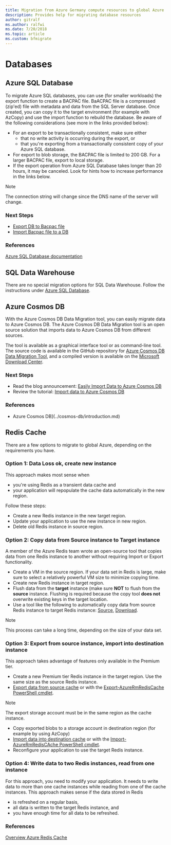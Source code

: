```yaml
---
title: Migration from Azure Germany compute resources to global Azure
description: Provides help for migrating database resources
author: gitralf
ms.author: ralfwi 
ms.date: 7/20/2018
ms.topic: article
ms.custom: bfmigrate
---
```


# Databases

## Azure SQL Database

To migrate Azure SQL databases, you can use (for smaller workloads) the export function to create a BACPAC file. BaACPAC file is a compressed (zip'ed) file with metadata and data from the SQL Server database. Once created, you can copy it to the target environment (for example with AzCopy) and use the import function to rebuild the database. Be aware of the following considerations (see more in the links provided below):

- For an export to be transactionally consistent, make sure either 
  - that no write activity is occurring during the export, or 
  - that you're exporting from a transactionally consistent copy of your Azure SQL database.
- For export to blob storage, the BACPAC file is limited to 200 GB. For a larger BACPAC file, export to local storage.
- If the export operation from Azure SQL Database takes longer than 20 hours, it may be canceled. Look for hints how to increase performance in the links below.

> [!NOTE]
> The connection string will change since the DNS name of the server will change.

### Next Steps

- [Export DB to Bacpac file](../sql-database/sql-database-export.md)
- [Import Bacpac file to a DB](../sql-database/sql-database-import.md)

### References

[Azure SQL Database documentation](https://docs.microsoft.com/azure/sql-database/)







## SQL Data Warehouse

There are no special migration options for SQL Data Warehouse. Follow the instructions under [Azure SQL Database](#azure-sql-database).







## Azure Cosmos DB


With the Azure Cosmos DB Data Migration tool, you can easily migrate data to Azure Cosmos DB. The Azure Cosmos DB Data Migration tool is an open source solution that imports data to Azure Cosmos DB from different sources.

The tool is available as a graphical interface tool or as command-line tool. The source code is available in the GitHub repository for [Azure Cosmos DB Data Migration Tool](https://github.com/azure/azure-documentdb-datamigrationtool), and a compiled version is available on the [Microsoft Download Center](http://www.microsoft.com/download/details.aspx?id=46436).

### Next Steps

- Read the blog announcement: [Easily Import Data to Azure Cosmos DB](http://azure.microsoft.com/blog/2015/04/14/easily-import-data-to-documentdb/)
- Review the tutorial: [Import data to Azure Cosmos DB](../cosmos-db/import-data.md)

### References

- Azure Cosmos DB](../cosmos-db/introduction.md)








## Redis Cache

There are a few options to migrate to global Azure, depending on the requirements you have.

### Option 1: Data Loss ok, create new instance

This approach makes most sense when

- you're using Redis as a transient data cache and
- your application will repopulate the cache data automatically in the new region.

Follow these steps:

- Create a new Redis instance in the new target region.
- Update your application to use the new instance in new region.
- Delete old Redis instance in source region.

### Option 2: Copy data from Source instance to Target instance

A member of the Azure Redis team wrote an open-source tool that copies data from one Redis instance to another without requiring Import or Export functionality.

- Create a VM in the source region. If your data set in Redis is large, make sure to select a relatively powerful VM size to minimize copying time.
- Create new Redis instance in target region.
- Flush data from the **target** instance (make sure **NOT** to flush from the **source** instance. Flushing is required because the copy tool **does not** overwrite existing keys in the target location.
- Use a tool like the following to automatically copy data from source Redis instance to target Redis instance: [Source](https://github.com/deepakverma/redis-copy), [Download](https://github.com/deepakverma/redis-copy/releases/download/alpha/Release.zip).

> [!NOTE]
> This process can take a long time, depending on the size of your data set.

### Option 3: Export from source instance, import into destination instance

This approach takes advantage of features only available in the Premium tier.

- Create a new Premium tier Redis instance in the target region. Use the same size as the source Redis instance.
- [Export data from source cache](../redis-cache/cache-how-to-import-export-data.md) or with the [Export-AzureRmRedisCache PowerShell cmdlet](/powershell/module/azurerm.rediscache/export-azurermrediscache?view=azurermps-6.4.0).

> [!NOTE]
> The export storage account must be in the same region as the cache instance.

- Copy exported blobs to a storage account in destination region (for example by using AzCopy)
- [Import data into destination cache](../redis-cache/cache-how-to-import-export-data.md) or with the [Import-AzureRmRedisCAche PowerShell cmdlet](/powershell/module/azurerm.rediscache/import-azurermrediscache?view=azurermps-6.4.0).
- Reconfigure your application to use the target Redis instance.

### Option 4: Write data to two Redis instances, read from one instance

For this approach, you need to modify your application. It needs to write data to more than one cache instances while reading from one of the cache instances. This approach makes sense if the data stored in Redis
- is refreshed on a regular basis, 
- all data is written to the target Redis instance, and
- you have enough time for all data to be refreshed.

### References

[Overview Azure Redis Cache](../redis-cache/cache-overview.md)

